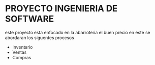 # PROYECTO INGENIERIA DE SOFTWARE
este proyecto esta enfocado en la abarroteria el buen precio
en este se abordaran los siguentes procesos
* Inventario 
* Ventas 
* Compras
